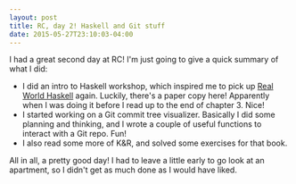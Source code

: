 ```yaml
---
layout: post
title: RC, day 2! Haskell and Git stuff
date: 2015-05-27T23:10:03-04:00
---
```


I had a great second day at RC! I'm just going to give a quick summary of what I did:

- I did an intro to Haskell workshop, which inspired me to pick up [Real
  World Haskell](http://book.realworldhaskell.org/) again. Luckily,
  there's a paper copy here! Apparently when I was doing it before I read
  up to the end of chapter 3. Nice!
- I started working on a Git commit tree visualizer. Basically I did some
  planning and thinking, and I wrote a couple of useful functions to
  interact with a Git repo. Fun!
- I also read some more of K&R, and solved some exercises for that book.

All in all, a pretty good day! I had to leave a little early to go look at
an apartment, so I didn't get as much done as I would have liked. 
